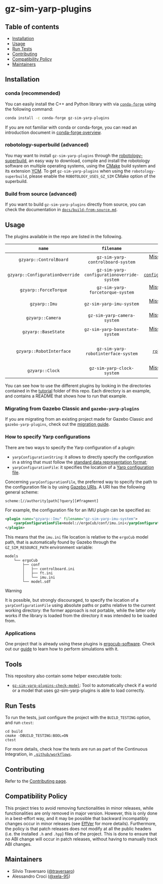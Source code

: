 # gz-sim-yarp-plugins

## Table of contents

- [Installation](#installation)
- [Usage](#usage)
- [Run Tests](#run-tests)
- [Contributing](#contributing)
- [Compatibility Policy](#compatibility-policy)
- [Maintainers](#maintainers)

## Installation

### conda (recommended)

You can easily install the C++ and Python library with via [`conda-forge`](https://conda-forge.org) using the following command:

```bash
conda install -c conda-forge gz-sim-yarp-plugins
```

If you are not familiar with conda or conda-forge, you can read an introduction document in [conda-forge overview](https://github.com/robotology/robotology-superbuild/blob/master/doc/conda-forge.md#conda-forge-overview).

### robotology-superbuild (advanced)

You may want to install `gz-sim-yarp-plugins` through the [robotology-superbuild](https://github.com/robotology/robotology-superbuild), an easy way to download, compile and install the robotology software on multiple operating systems, using the [CMake](https://www.cmake.org) build system and its extension [YCM](http://robotology.github.io/ycm). To get `gz-sim-yarp-plugins` when using the `robotology-superbuild`, please enable the `ROBOTOLOGY_USES_GZ_SIM` CMake option of the superbuild.

### Build from source (advanced)

If you want to build `gz-sim-yarp-plugins` directly from source, you can check the documentation in [`docs/build-from-source.md`](docs/build-from-source.md).

## Usage

The plugins available in the repo are listed in the following.

|  `name` |  `filename` |   Documentation | Example |
|:-------------:|:-----------------:|:---------------------:|:---------------:|
| `gzyarp::ControlBoard` | `gz-sim-yarp-controlboard-system` | [Missing. If you need it please open an issue.](https://github.com/robotology/gz-sim-yarp-plugins/issues/new)  | [`tutorial/single_pendulum`](./tutorial/single_pendulum) |
| `gzyarp::ConfigurationOverride` | `gz-sim-yarp-configurationoverride-system` |  [`configurationoverride/README.md`](./configurationoverride/README.md) | [`tutorial/single_pendulum`](./tutorial/single_pendulum) |
| `gzyarp::ForceTorque` | `gz-sim-yarp-forcetorque-system` | [Missing. If you need it please open an issue.](https://github.com/robotology/gz-sim-yarp-plugins/issues/new)  | [`tutorial/forcetorque`](./tutorial/forcetorque) |
| `gzyarp::Imu` | `gz-sim-yarp-imu-system` | [Missing. If you need it please open an issue.](https://github.com/robotology/gz-sim-yarp-plugins/issues/new)  | [`tutorial/forcetorque`](./tutorial/imu) |
| `gzyarp::Camera` | `gz-sim-yarp-camera-system` | [Missing. If you need it please open an issue.](https://github.com/robotology/gz-sim-yarp-plugins/issues/new)  | [`tutorial/camera`](./tutorial/imu) |
| `gzyarp::BaseState` | `gz-sim-yarp-basestate-system` | [Missing. If you need it please open an issue.](https://github.com/robotology/gz-sim-yarp-plugins/issues/new)  | [`tutorial/basestate`](./tutorial/basestate) |
| `gzyarp::RobotInterface` | `gz-sim-yarp-robotinterface-system` | [`robotinterface/README.md`](./robotinterface/README.md) | All tutorials in [`tutorial`](./tutorial) make use of the `gzyarp::RobotInterface` plugin. |
| `gzyarp::Clock` | `gz-sim-yarp-clock-system` | [Missing. If you need it please open an issue.](https://github.com/robotology/gz-sim-yarp-plugins/issues/new)  | [`tutorial/clock`](./tutorial/clock) |

You can see how to use the different plugins by looking in the directories contained in the [tutorial](tutorial/) folder of this repo. Each directory is an example, and contains a README that shows how to run that example.

### Migrating from Gazebo Classic and `gazebo-yarp-plugins`

If you are migrating from an existing project made for Gazebo Classic and `gazebo-yarp-plugins`, check out the [migration guide](docs/how-to-migrate-from-gazebo-classic.md).

### How to specify Yarp configurations

There are two ways to specify the Yarp configuration of a plugin:

- `yarpConfigurationString`: it allows to directly specify the configuration in a string that must follow the [standard data representation format](https://www.yarp.it/latest/data_rep.html);
- `yarpConfigurationFile`: it specifies the location of a [Yarp configuration file](https://www.yarp.it/latest/yarp_config_files.html).

Concerning `yarpConfigurationFile`, the preferred way to specify the path to the configuration file is by using [Gazebo URIs](https://gazebosim.org/api/common/6/classgz_1_1common_1_1URI.html). A URI has the following general scheme:

```
scheme:[//authority]path[?query][#fragment]
```

For example, the configuration file for an IMU plugin can be specified as:

```xml
<plugin name="gzyarp::Imu" filename="gz-sim-yarp-imu-system">
    <yarpConfigurationFile>model://ergoCub/conf/imu.ini</yarpConfigurationFile>
</plugin>
```

This means that the `imu.ini` file location is relative to the `ergoCub` model path, that is automatically found by Gazebo through the `GZ_SIM_RESOURCE_PATH` environment variable:

```
models
    └── ergoCub
        ├── conf
        │   ├── controlboard.ini
        │   ├── ft.ini
        │   └── imu.ini
        └── model.sdf
```

> [!WARNING]
> It is possible, but strongly discouraged, to specify the location of a `yarpConfigurationFile` using absolute paths or paths relative to the current working directory: the former approach is not portable, while the latter only works if the library is loaded from the directory it was intended to be loaded from.

### Applications

One project that is already using these plugins is [ergocub-software](https://github.com/icub-tech-iit/ergocub-software). Check out our [guide](docs/how-to-use-plugins-with-ergoCub.md) to learn how to perform simulations with it.

## Tools

This repository also contain some helper executable tools:
* [`gz-sim-yarp-plugins-check-model`](./tools/gz-sim-yarp-plugins-check-model/README.md): Tool to automatically check if a world or a model that uses gz-sim-yarp-plugins is able to load correctly.

## Run Tests

To run the tests, just configure the project with the `BUILD_TESTING` option, and run `ctest`:

~~~
cd build
cmake -DBUILD_TESTING:BOOL=ON
ctest
~~~

For more details, check how the tests are run as part of the Continuous Integration, in [`.github/workflows`](.github/workflows).

## Contributing

Refer to the [Contributing page](CONTRIBUTING.md).

## Compatibility Policy

This project tries to avoid removing functionalities in minor releases, while functionalities are only removed in major version. However, this is only done in a best-effort way, and it may be possible that backward incompatibly changes occur in minor releases (see [EffVer](https://jacobtomlinson.dev/effver/) for more details). Furthermore, the policy is that patch releases does not modify at all the public headers (i.e. the installed `.h` and `.hpp`) files of the project. This is done to ensure that no ABI change will occur in patch releases, without having to manually track ABI changes.
 
## Maintainers

- Silvio Traversaro ([@traversaro](https://github.com/traversaro))
- Alessandro Croci ([@xela-95](https://github.com/xela-95))
